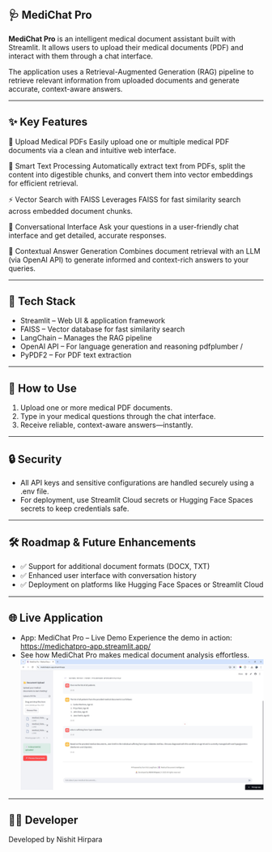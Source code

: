 
## 🩺 MediChat Pro


**MediChat Pro** is an intelligent medical document assistant built with Streamlit.
It allows users to upload their medical documents (PDF) and interact with them through a chat interface.

The application uses a Retrieval-Augmented Generation (RAG) pipeline to retrieve relevant information from uploaded documents and generate accurate, context-aware answers.

---
## ✨ Key Features

 📄 Upload Medical PDFs Easily upload one or multiple medical PDF documents via a clean and intuitive web interface.

 🧠 Smart Text Processing Automatically extract text from PDFs, split the content into digestible chunks, and convert them into vector embeddings for efficient retrieval.

 ⚡ Vector Search with FAISS Leverages FAISS for fast similarity search across embedded document chunks.

 💬 Conversational Interface Ask your questions in a user-friendly chat interface and get detailed, accurate responses.

 🤖 Contextual Answer Generation Combines document retrieval with an LLM (via OpenAI API) to generate informed and context-rich answers to your queries.

 ---
## 🚀 Tech Stack

- Streamlit – Web UI & application framework 
- FAISS – Vector database for fast similarity search 
- LangChain – Manages the RAG pipeline 
- OpenAI API – For language generation and reasoning pdfplumber / 
- PyPDF2 – For PDF text extraction

---
## 📌 How to Use

  1. Upload one or more medical PDF documents. 
  2. Type in your medical questions through the chat interface. 
  3. Receive reliable, context-aware answers—instantly.

---

## 🔒 Security

- All API keys and sensitive configurations are handled securely using a .env file. 
- For deployment, use Streamlit Cloud secrets or Hugging Face Spaces secrets to keep credentials safe.

---
## 🛠️ Roadmap & Future Enhancements

- ✅ Support for additional document formats (DOCX, TXT)
- ✅ Enhanced user interface with conversation history 
- ✅ Deployment on platforms like Hugging Face Spaces or Streamlit Cloud

---
## 🌐 Live Application

- App: MediChat Pro – Live Demo Experience the demo in action: https://medichatpro-app.streamlit.app/
- See how MediChat Pro makes medical document analysis effortless.
![image_alt](https://github.com/nishit2571988/MediChatPro/blob/13896b853c8b9556125ae8d9e8e814742e3ab4e1/Demo%20-%20MediChat%20Pro.jpg)

---
## 👨‍💻 Developer
Developed by Nishit Hirpara
